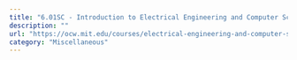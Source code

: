 ```yaml
---
title: "6.01SC - Introduction to Electrical Engineering and Computer Science I - MIT OCW"
description: ""
url: "https://ocw.mit.edu/courses/electrical-engineering-and-computer-science/6-01sc-introduction-to-electrical-engineering-and-computer-science-i-spring-2011/"
category: "Miscellaneous"
---
```

